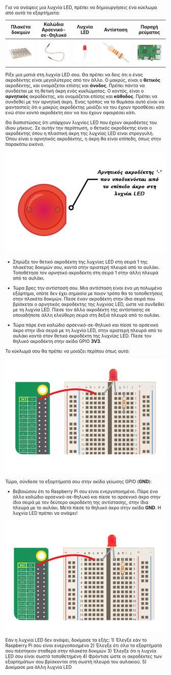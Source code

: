 Για να ανάψεις μια λυχνία LED, πρέπει να δημιουργήσεις ένα κύκλωμα από αυτά τα εξαρτήματα:

| Πλακέτα δοκιμών                           | Καλώδια Αρσενικό-σε-Θηλυκό                         | Λυχνία LED                    | Αντίσταση                         | Παροχή ρεύματος                        |
| ----------------------------------------- | -------------------------------------------------- | ----------------------------- | --------------------------------- | -------------------------------------- |
| ![πλακέτα δοκιμών](images/breadboard.png) | ![καλώδιο αρσενικό-σε-θηλυκό](images/mfjumper.png) | ![Λυχνία LDE](images/led.png) | ![αντίσταση](images/resistor.png) | ![raspberrypi](images/raspberrypi.png) |

Ρίξε μια ματιά στη λυχνία LED σου. Θα πρέπει να δεις ότι ο ένας ακροδέκτης είναι μεγαλύτερος από τον άλλο. Ο μακρύς, είναι ο **θετικός** ακροδέκτης, και ονομάζεται επίσης και **άνοδος**. Πρέπει πάντα να συνδέεται με τη θετική άκρη ενός κυκλώματος. Ο κοντός, είναι ο **αρνητικός** ακροδέκτης, και ονομάζεται επίσης και **κάθοδος**. Πρέπει να συνδεθεί με την αρνητική άκρη. Ένας τρόπος να το θυμάσαι αυτό είναι να φανταστείς ότι ο μακρύς ακροδέκτης μοιάζει να του έχουν προσθέσει κάτι ενώ στον κοντό ακροδέκτη σαν να του έχουν αφαιρέσει κάτι.

Θα διαπιστώσεις ότι υπάρχουν λυχνίες LED που έχουν ακροδέκτες του ίδιου μήκους. Σε αυτήν την περίπτωση, ο θετικός ακροδέκτης είναι ο ακροδέκτης όπου η πλαστική άκρη της λυχνίας LED είναι στρογγυλή. Όπου είναι ο αρνητικός ακροδέκτης, η άκρη θα είναι επίπεδη, όπως στην παρακάτω εικόνα.

![Κοντινό πλάνο λυχνίας LED](images/LEDcloseup.png)

+ Σπρώξε τον θετικό ακροδέκτη της λυχνίας LED στη σειρά 1 της πλακέτας δοκιμών σου, κοντά στην αριστερή πλευρά από το αυλάκι. Τοποθέτησε τον αρνητικό ακροδέκτη στη σειρά 1 στην άλλη πλευρά από το αυλάκι.

+ Τώρα βρες την αντίστασή σου. Μια αντίσταση είναι ένα μη πολωμένο εξάρτημα, οπότε δεν έχει σημασία με ποιον τρόπο θα το τοποθετήσεις στην πλακέτα δοκιμών. Πίεσε έναν ακροδέκτη στην ίδια σειρά που βρίσκεται ο αρνητικός ακροδέκτης της λυχνίας LED, ώστε να συνδεθεί με τη λυχνία LED. Πίεσε τον άλλο ακροδέκτη της αντίστασης σε οποιαδήποτε άλλη ελεύθερη σειρά στη δεξιά πλευρά από το αυλάκι.

+ Τώρα πάρε ένα καλώδιο αρσενικό-σε-θηλυκό και πίεσε το αρσενικό άκρο στην ίδια σειρά με τη λυχνία LED, στην αριστερή πλευρά από το αυλάκι κοντά στον θετικό ακροδέκτη της λυχνίας LED. Πίεσε τον θηλυκό ακροδέκτη στην ακίδα GPIO **3V3**.

Το κύκλωμά σου θα πρέπει να μοιάζει περίπου όπως αυτό:

![Κύκλωμα χωρίς γείωση](images/ground-missing.png)

Τώρα, σύνδεσε τα εξαρτήματά σου στην ακίδα γείωσης GPIO (**GND**):

+ Βεβαιώσου ότι το Raspberry Pi σου είναι ενεργοποιημένο. Πάρε ένα άλλο καλώδιο αρσενικό-σε-θηλυκό και πίεσε το αρσενικό άκρο στην ίδια σειρά με τον δεύτερο ακροδέκτη της αντίστασης, στην ίδια πλευρά με το αυλάκι. Μετά πίεσε το θηλυκό άκρο στην ακίδα **GND**. Η λυχνία LED πρέπει να ανάψει!

![Ροή ρεύματος κυκλώματος](images/circuit-current-flow.gif)

Εάν η λυχνία LED δεν ανάψει, δοκίμασε τα εξής: 1) Έλεγξε εάν το Raspberry Pi σου είναι ενεργοποιημένο 2) Έλεγξε ότι όλα τα εξαρτήματά σου πιέστηκαν σταθερά στην πλακέτα δοκιμών 3) Έλεγξε ότι η λυχνία LED σου είναι σωστά τοποθετημένη 4) Φρόντισε ώστε οι ακροδέκτες των εξαρτημάτων σου βρίσκονται στη σωστή πλευρά του αυλακιού. 5) Δοκίμασε μια άλλη λυχνία LED
